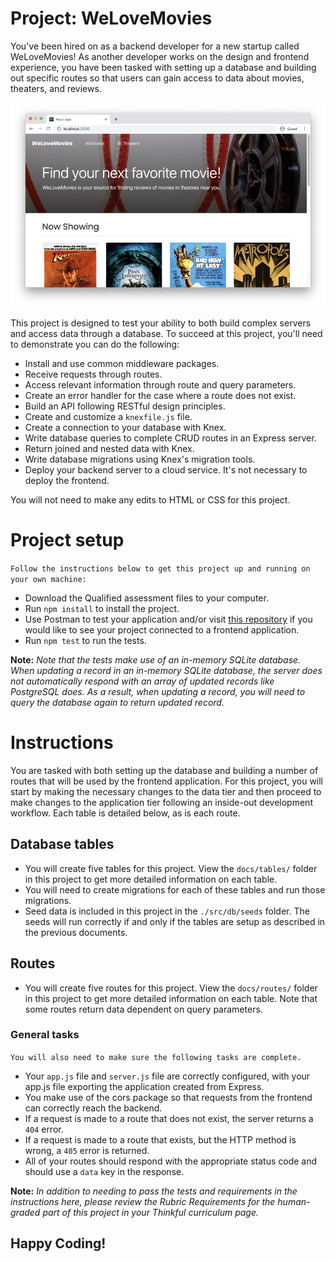 # Project: WeLoveMovies

You've been hired on as a backend developer for a new startup called WeLoveMovies! As another developer works on the design and frontend experience, you have been tasked with setting up a database and building out specific routes so that users can gain access to data about movies, theaters, and reviews.

<img src="./instructions-photo.png" />

This project is designed to test your ability to both build complex servers and access data through a database. To succeed at this project, you'll need to demonstrate you can do the following:

* Install and use common middleware packages.
* Receive requests through routes.
* Access relevant information through route and query parameters.
* Create an error handler for the case where a route does not exist.
* Build an API following RESTful design principles.
* Create and customize a `knexfile.js` file.
* Create a connection to your database with Knex.
* Write database queries to complete CRUD routes in an Express server.
* Return joined and nested data with Knex.
* Write database migrations using Knex's migration tools.
* Deploy your backend server to a cloud service. It's not necessary to deploy the frontend.

You will not need to make any edits to HTML or CSS for this project.

# Project setup

`Follow the instructions below to get this project up and running on your own machine:`

* Download the Qualified assessment files to your computer.
* Run `npm install` to install the project.
* Use Postman to test your application and/or visit [this repository](https://github.com/Thinkful-Ed/starter-movie-front-end) if you would like to see your project connected to a frontend application.
* Run `npm test` to run the tests.

__Note:__ *Note that the tests make use of an in-memory SQLite database. When updating a record in an in-memory SQLite database, the server does not automatically respond with an array of updated records like PostgreSQL does. As a result, when updating a record, you will need to query the database again to return updated record.*

# Instructions

You are tasked with both setting up the database and building a number of routes that will be used by the frontend application. For this project, you will start by making the necessary changes to the data tier and then proceed to make changes to the application tier following an inside-out development workflow. Each table is detailed below, as is each route.

## Database tables

* You will create five tables for this project. View the `docs/tables/` folder in this project to get more detailed information on each table.
* You will need to create migrations for each of these tables and run those migrations.
* Seed data is included in this project in the `./src/db/seeds` folder. The seeds will run correctly if and only if the tables are setup as described in the previous documents.

## Routes

* You will create five routes for this project. View the `docs/routes/` folder in this project to get more detailed information on each table. Note that some routes return data dependent on query parameters.

### General tasks

`You will also need to make sure the following tasks are complete.`

* Your `app.js` file and `server.js` file are correctly configured, with your app.js file exporting the application created from Express.
* You make use of the cors package so that requests from the frontend can correctly reach the backend.
* If a request is made to a route that does not exist, the server returns a `404` error.
* If a request is made to a route that exists, but the HTTP method is wrong, a `405` error is returned.
* All of your routes should respond with the appropriate status code and should use a `data` key in the response.

__Note:__ *In addition to needing to pass the tests and requirements in the instructions here, please review the Rubric Requirements for the human-graded part of this project in your Thinkful curriculum page.*

## Happy Coding!
